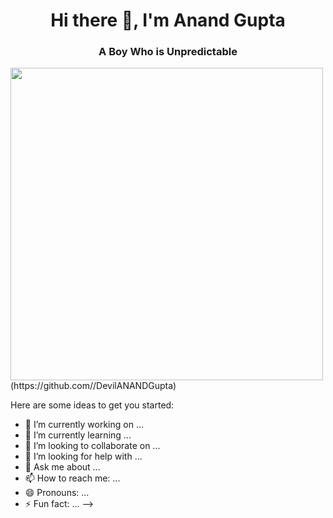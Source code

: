 ### 

<h1 align="center">Hi there 👋, I'm Anand Gupta</h1>
<h3 align="center"> A Boy Who is Unpredictable </h3>
<p align="left"><img src="https://repository-images.githubusercontent.com/437248855/e5a20e78-4f61-4fa7-92a8-74cdc098fb04"  width=500</p>(https://github.com//DevilANANDGupta)

Here are some ideas to get you started:

- 🔭 I’m currently working on ...
- 🌱 I’m currently learning ...
- 👯 I’m looking to collaborate on ...
- 🤔 I’m looking for help with ...
- 💬 Ask me about ...
- 📫 How to reach me: ...
- 😄 Pronouns: ...
- ⚡ Fun fact: ...
-->

